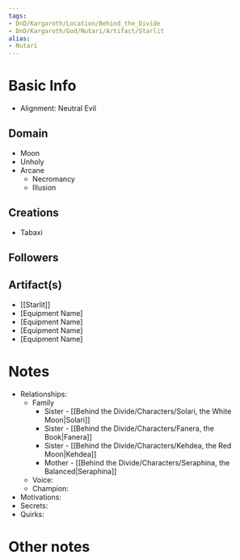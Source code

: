 ```yaml
---
tags:
- DnD/Kargaroth/Location/Behind_the_Divide
- DnD/Kargaroth/God/Nutari/Artifact/Starlit
alias:
- Nutari
---
```


# Basic Info
- Alignment: Neutral Evil


## Domain
- Moon
- Unholy
- Arcane
	- Necromancy
	- Illusion

## Creations
- Tabaxi

## Followers


## Artifact(s)
- [[Starlit]]
- [Equipment Name]
- [Equipment Name]
- [Equipment Name]
- [Equipment Name]

# Notes
- Relationships: 
	- Family
		- Sister - [[Behind the Divide/Characters/Solari, the White Moon|Solari]]
		- Sister - [[Behind the Divide/Characters/Fanera, the Book|Fanera]]
		- Sister - [[Behind the Divide/Characters/Kehdea, the Red Moon|Kehdea]]
		- Mother - [[Behind the Divide/Characters/Seraphina, the Balanced|Seraphina]]
	- Voice: 
	- Champion: 
- Motivations: 
- Secrets: 
- Quirks: 

# Other notes